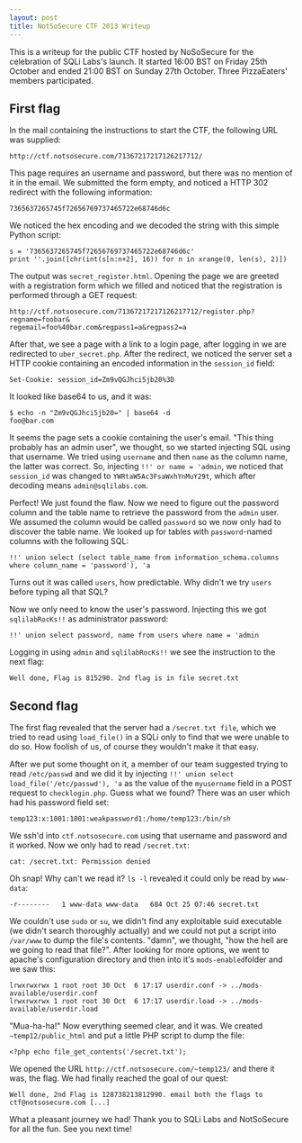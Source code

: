 ```yaml
---
layout: post
title: NotSoSecure CTF 2013 Writeup
---
```


This is a writeup for the public CTF hosted by NoSoSecure for the celebration 
of SQLi Labs's launch. It started 16:00 BST on Friday 25th October and ended 
21:00 BST on Sunday 27th October. Three PizzaEaters' members participated.

First flag
-----------
In the mail containing the instructions to start the CTF, the following URL was
supplied:
 
	http://ctf.notsosecure.com/71367217217126217712/

This page requires an username and password, but there was no mention of it in 
the email. We submitted the form empty, and noticed a HTTP 302 redirect with 
the following information:

	7365637265745f72656769737465722e68746d6c

We noticed the hex encoding and we decoded the string with this simple Python 
script:

	s = '7365637265745f72656769737465722e68746d6c'
	print ''.join([chr(int(s[n:n+2], 16)) for n in xrange(0, len(s), 2)])

The output was `secret_register.html`. Opening the page we are greeted with a 
registration form which we filled and noticed that the registration is 
performed through a GET request:

	http://ctf.notsosecure.com/71367217217126217712/register.php?regname=foobar&
	regemail=foo%40bar.com&regpass1=a&regpass2=a

After that, we see a page with a link to a login page, after logging in we are 
redirected to `uber_secret.php`. After the redirect, we noticed the server set 
a HTTP cookie containing an encoded information in the `session_id` field:
 
	Set-Cookie: session_id=Zm9vQGJhci5jb20%3D

It looked like base64 to us, and it was:

	$ echo -n "Zm9vQGJhci5jb20=" | base64 -d
	foo@bar.com

It seems the page sets a cookie containing the user's email. "This thing 
probably has an admin user", we thought, so we started injecting SQL using that 
username. We tried using `username` and then `name` as the column name, the 
latter was correct. So, injecting `!!' or name = 'admin`, we noticed that 
`session_id` was changed to `YWRtaW5Ac3FsaWxhYnMuY29t`, which after decoding 
means `admin@sqlilabs.com`.

Perfect! We just found the flaw. Now we need to figure out the password column
and the table name to retrieve the password from the `admin` user. We assumed 
the column would be called `password` so we now only had to discover the table 
name. We looked up for tables with `password`-named columns with the following 
SQL:

	!!' union select (select table_name from information_schema.columns where column_name = 'password'), 'a

Turns out it was called `users`, how predictable. Why didn't we try `users` 
before typing all that SQL?

Now we only need to know the user's password. Injecting this we got 
`sqlilabRocKs!!` as administrator password:

	!!' union select password, name from users where name = 'admin

Logging in using `admin` and `sqlilabRocKs!!` we see the instruction to the next
flag:

	Well done, Flag is 815290. 2nd flag is in file secret.txt

Second flag
-----------

The first flag revealed that the server had a `/secret.txt file`, which we 
tried to read using `load_file()` in a SQLi only to find that we were unable to 
do so. How foolish of us, of course they wouldn't make it that easy.

After we put some thought on it, a member of our team suggested trying to read 
`/etc/passwd` and we did it by injecting `!!' union select 
load_file('/etc/passwd'), 'a` as the value of the `myusername` field in a POST 
request to `checklogin.php`. Guess what we found? There was an user which had 
his password field set:

	temp123:x:1001:1001:weakpassword1:/home/temp123:/bin/sh

We ssh'd into `ctf.notsosecure.com` using that username and password and it 
worked. Now we only had to read `/secret.txt`:

	cat: /secret.txt: Permission denied

Oh snap! Why can't we read it? `ls -l` revealed it could only be read by 
`www-data`:

	-r--------   1 www-data www-data   684 Oct 25 07:46 secret.txt

We couldn't use `sudo` or `su`, we didn't find any exploitable suid executable 
(we didn't search thoroughly actually) and we could not put a script into 
`/var/www` to dump the file's contents. "damn", we thought, "how the hell are 
we going to read that file?". After looking for more options, we went to apache's
configuration directory and then into it's `mods-enabled`folder and we saw this:

	lrwxrwxrwx 1 root root 30 Oct  6 17:17 userdir.conf -> ../mods-available/userdir.conf
	lrwxrwxrwx 1 root root 30 Oct  6 17:17 userdir.load -> ../mods-available/userdir.load

"Mua-ha-ha!" Now everything seemed clear, and it was. We created 
`~temp12/public_html` and put a little PHP script to dump the file:

	<?php echo file_get_contents('/secret.txt');

We opened the URL `http://ctf.notsosecure.com/~temp123/` and there it was, the
flag. We had finally reached the goal of our quest:

	Well done, 2nd Flag is 128738213812990. email both the flags to ctf@notsosecure.com [...]

What a pleasant journey we had! Thank you to SQLi Labs and NotSoSecure for all 
the fun. See you next time!

